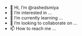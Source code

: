 - 👋 Hi, I’m @rashedsmiya
- 👀 I’m interested in ...
- 🌱 I’m currently learning ...
- 💞️ I’m looking to collaborate on ...
- 📫 How to reach me ...

<!---
rashedsmiya/rashedsmiya is a ✨ special ✨ repository because its `README.md` (this file) appears on your GitHub profile.
You can click the Preview link to take a look at your changes.
--->
